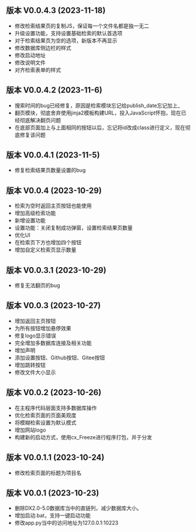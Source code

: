 ## 版本 V0.0.4.3 (2023-11-18)
- 修改检索结果页的复制JS，保证每一个文件名都是独一无二
- 升级设置功能，支持设置基础检索的默认首选项
- 对于检索结果页为空的选项，新版本不再显示
- 修改数据库侧边栏的样式
- 修改启动地址
- 修改说明文件
- 对齐检索表单的样式

## 版本 V0.0.4.2 (2023-11-6)
- 搜索时间的bug已经修复，原因是检索模块忘记给publish_date忘记加上_
- 翻页模块，彻底舍弃使用jinja2模板构建URL，投入JavaScript怀抱，现在已经彻底解决翻页问题
- 在底部页面加上与上面相同的按钮以后，忘记将id改成class进行定义，现在彻底修复该问题

## 版本 V0.0.4.1 (2023-11-5)
- 修复检索结果页数量设置的bug

## 版本 V0.0.4 (2023-10-29)
- 检索为空时返回主页按钮也能使用
- 增加高级检索功能
- 新增设置功能
- 设置功能：关闭复制成功弹窗，设置检索结果页数量
- 优化UI
- 在检索页下方也增加四个按钮
- 增加自定义检索页显示数量

## 版本 V0.0.3.1 (2023-10-29)
- 修复无法翻页的bug

## 版本 V0.0.3 (2023-10-27)
- 增加返回主页按钮
- 为所有按钮增加悬停效果
- 修复logo显示错误
- 完全增加多数据库连接及相关功能
- 增加声明
- 添加设置按钮、Github按钮、Gitee按钮
- 增加跳转按钮
- 修改文件大小显示

## 版本 V0.0.2 (2023-10-26)
- 在主程序代码层面支持多数据库操作
- 优化检索页面的页面美观度
- 将模糊检索设置为默认模式
- 增加网站logo
- 构建新的启动方式，使用cx_Freeze进行程序打包，并于分发

## 版本 V0.0.1.1 (2023-10-24)
- 修改检索页面的标题为项目名

## 版本 V0.0.1 (2023-10-23)
- 删除DX2.0-5.0数据库当中的直链列，减少数据库大小。
- 增加启动.bat，支持一键启动功能
- 修改app.py当中的访问地址为127.0.0.1:10223
